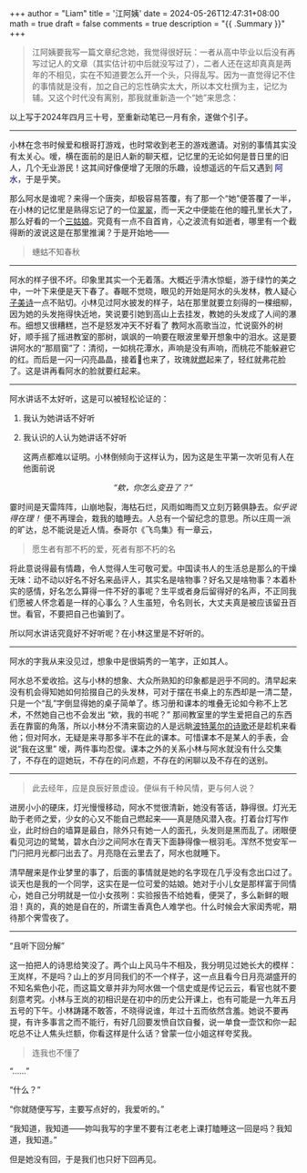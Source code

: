 +++
author = "Liam"
title = '江阿姨'
date = 2024-05-26T12:47:31+08:00
math = true 
draft = false
comments = true
description = "{{ .Summary }}"
+++

> 江阿姨要我写一篇文章纪念她，我觉得很好玩：一者从高中毕业以后没有再写过记人的文章（其实估计初中后就没写过了），二者人还在这却真真是两年的不相见，实在不知道要怎么开一个头，只得乱写。因为一直觉得记不住的事情就是没有，加之自己的忘性确实太大，所以本文杜撰为主，记忆为辅。又这个时代没有离别，那我就重新造一个“她”来思念：

以上写于2024年四月三十号，至重新动笔已一月有余，遂做个引子。

-----

小林在念书时候爱和根哥打游戏，也时常收到老王的游戏邀请。对别的事情其实没有太关心。嗳，横在面前的是旧人新的聊天框，记忆里的无论如何是昔日里的旧人，几个无业游民！这其间好像便增了无限的乐趣，设想遥远的午后又遇到 <span style="color: darkblue;">阿水</span>，于是乎笑。



那么阿水是谁呢？来得一个唐突，却极容易答覆，有了那一个“她”便答覆了一半，在小林的记忆里是熟得忘记了的一位[翠翠](https://millionbook.net/mj/s/shencongwen/bc/001.htm)，而一天之中便能在他的瞳孔里长大了，那么好看的一个[三姑娘](https://millionbook.net/xd/f/feiming/000/017.htm)。究竟有一点不自首肯，心之波流有如逝者，哪里有一个截得断的波说这是在那里推澜？于是开始地——


> 蟪蛄不知春秋

-----


阿水的样子很不坏。印象里其实一个无着落。大概近乎清水惊蜓，游于绿竹的美之中，一叶下来便是天下春了。春眠不觉晓，眼见的开始是阿水的头发林，教人疑心[子美诗](https://so.gushiwen.cn/mingju/juv_044a08fecb20.aspx)一点不贴切。小林见过阿水披发的样子，站在那里就要立刻得的一棵细柳，因为她的头发拖得快近地，笑说要引她到高山上去挂发，教她的头发成了人间的瀑布。细想又很糟糕，岂不是怒发冲天不好看了 教阿水高歌当泣，忙说窗外的树好，顺手摇了摇进教室的那树，飒飒的一响要在眼波里晕开想象中的泪水。这是要讲阿水的“那扇窗”了：清彻，一如桃花潭水，声响是没有声响，而桃花不能躲避它的红。而后是一闪一闪亮晶晶，接着🦊也来了，玫瑰就[燃](https://so.gushiwen.cn/mingju/juv_12e137130c19.aspx)起来了，轻红就弗花脸了。这是讲再看阿水的脸就要红起来。

-----

阿水讲话不太好听，这是可以被轻松论证的：

1. 我认为她讲话不好听

2. 我认识的人认为她讲话不好听

   这两点都难以证明。小林倒倾向于这样认为，因为这是生平第一次听见有人在他面前说

<p style="text-align: center; font-style: italic;">
    “欸，你怎么变丑了？”
</p>

霎时间是天雷阵阵，山崩地裂，海枯石烂，风雨如晦而又立刻万籁俱静去。*似乎说得在理！* 便不再理会，栽我的瞌睡去。人总有一个留纪念的意思。所以庄周一派的旷达，总不能说是近人情。泰哥尔《飞鸟集》有一章云， 

>愿生者有那不朽的爱，死者有那不朽的名

将此意说得最有情趣，令人觉得人生可敬可爱。中国读书人的生活总是那么的干燥无味：动不动以好名不好名来品评人，其实名是啥物事？好名又是啥物事？本着朴实的感情，好名怎么算得一件不好的事呢？生平或者身后留得好的名声，不正同我们愿被人怀念着是一样的心事么？人生虽短，令名则长，大丈夫真是被应该留丑百世。看官，不要把自己也骗到了。

所以阿水讲话究竟好不好听呢？在小林这里是不好听的。

-----

阿水的字我从来没见过，想象中是很娟秀的一笔字，正如其人。

阿水总不爱收拾。这与小林的想象、大众所熟知的印象都是迥乎不同的。清早起来没有机会得知她如何拾掇自己的头发林，可对于摆在书桌上的东西却是一清二楚，只是一个“乱”字倒显得她的桌子简单了。练习册和课本的堆叠无论如今称不上艺术，不然她自己也不会发出 “欸，我的书呢？” 那间教室里的学生爱把自己的东西丢在靠窗的角落，所以小林分不清来窗边的人是远眺[波特莱尔的诗歌](https://blog.wenxuecity.com/myblog/19562/202103/36894.html)还是趁机来看他；但对阿水，无疑是来寻那多半不在此的课本。可惜课本不是某人的手表，会说“我在这里”  嗳，两件事均忍俊。课本之外的关系小林与阿水就没有什么交集了，不存在的逗她玩，不存在的问点题，不存在的闲聊以及不存在的送别。



-----

> 此去经年，应是良辰好景虚设。便纵有千种风情，更与何人说？

进房小小的硬床，灯光慢慢移动，阿水不觉很清新，她没有答话，静得很。灯光无助于老师之爱，少女的心又不能自己燃起来——真是随风潜入夜。打着台灯写作业，此时纷白的墙算是最白，除外只有她一人的面孔，头发则是黑而乱了。闭眼便看见河边的鹭鸶，碧水白沙之间阿水在青天下面静得像一根羽毛。浑然不觉安军一门闩把月光都闩出去了。月亮隐在云里去了，阿水也就睡下。

清早醒来是作业梦里的事了，后面的事情就是她的名字现在几乎没有念出口过了。谈天也是我的一个同学，这实在是一位可爱的姑娘。她对于小儿女是那样富于同情心，她自己分明就是一位小女孩咧：实验报告不给她看，便哭了，多么新鲜的眼泪！真的，真的她是自在的，所谓生香真色人难学也。什么时候会大家闺秀呢，期待那个霁雪夜了。

-----

“且听下回分解”

这一拍把人的诗思给笑没了。两个山上风马牛不相及，我分明见过她长大的模样：王岚样，不是吗？山上的岁月同我们的不一个样子，这一点且看今日月亮湖盛开的不知名紫色小花，而这篇文章并非为阿水做一个信史或是传记云云，看官也就不要刻意考究。小林与王岚的初相识是在初中的历史公开课上，也有可能是一九年五月五号的下午。小林踌躇不敢答，不晓得说谁，年过十五而依然含羞。她说不要再提，有许多事言之而不能行，有好几回要发愤自饮自餐，说一单食一壶饮和你一起吃总不让人焦头烂额，你看这样是什么话？曾蒙一位小姐这样夸奖我。

> 连我也不懂了

“……”

“什么？”

“你就随便写写，主要写点好的，我爱听的。”

“我知道，我知道——妳叫我写的字里不要有江老老上课打瞌睡这一回是吗？我知道，我知道。”

但是她没有回，于是我们也只好下回再见。
